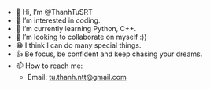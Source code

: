 - 👋 Hi, I’m @ThanhTuSRT
- 👀 I’m interested in coding.
- 🌱 I’m currently learning Python, C++.
- 💞️ I’m looking to collaborate on myself :))
- 😁 I think I can do many special things.
- 👍 Be focus, be confident and keep chasing your dreams.
- 📫 How to reach me:
  + Email: tu.thanh.ntt@gmail.com

<!---
ThanhTuSRT/ThanhTuSRT is a ✨ special ✨ repository because its `README.md` (this file) appears on your GitHub profile.
You can click the Preview link to take a look at your changes.
--->
